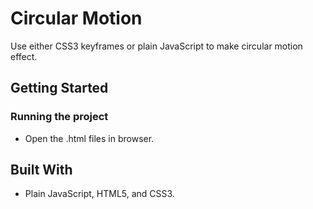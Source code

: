 # Circular Motion
Use either CSS3 keyframes or plain JavaScript to make circular motion effect.

## Getting Started

### Running the project

* Open the .html files in browser.


## Built With

* Plain JavaScript, HTML5, and CSS3.
